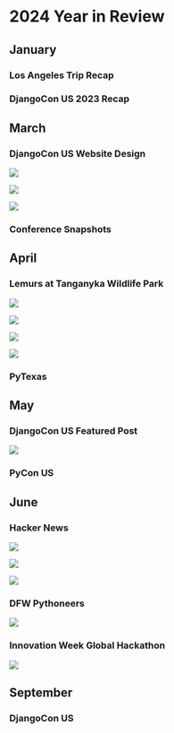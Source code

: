 # 2024 Year in Review

<!--
Led sprint review and demo
Sprint retro
Sprint planning
Demos

Multi-tenancy
Switched teams
Work highlights- significantly reduced time, n+1
CockroachDB, dashboard, database optimization
Profiling tools
Django optimization

Cluster creation
Databus
pub/sub

Task orchestration and distributed systems engineering

Grew in capability- things once more difficult for me became day-to-day tasks
Challenges of scale and security were good for me
Working across teams, learning and sharing knowledge

PR Review
Change Management, Release management
Working with SRE
Worked with lead architect
Architecture and design, tradeoffs, cost analysis
Security, resiliency, failover, restore
Product management, roadmap
User experience

PS Connect continues
Sick 3 times
March 8
Even as it improved, it continued... 
Feel lucky to be well
Gave me an appreciation

January
https://katherinemichel.github.io/portfolio/los-angeles-2023.html
Top videos

DEFNA Contract meeting
DEFNA Hotel Contract Committee

DjangoCon US 2023 Recap 
https://katherinemichel.github.io/portfolio/2024-recap.html
https://django-news.com/issues/203#start
Featured in Django News Newsletter- was their top link for months. 
Get stats- how long at the top and how many views

March 3
https://katherinemichel.github.io/portfolio/djangocon-us-2024-topics-inspiration-list.html
Featured in Django News Newsletter along with Drew's
https://django-news.com/issues/222#start
Stats?
Along with lists by Drew and Jeff?
Talk submission stats
2024: 194
2023: 189
2022: 152

March- provided pics that helped inspire DjangoCon US website design theme
https://www.linkedin.com/posts/jonitrythall_ive-teamed-up-with-the-great-folks-at-defna-activity-7203812944940294144-6gtJ/?utm_source=share&utm_medium=member_desktop
https://fosstodon.org/@kati/112492859988088102

March- created the conference snapshot pages I'd always wanted. 
https://katherinemichel.github.io/portfolio/speaker-board-and-organizer-photos.html
https://katherinemichel.github.io/portfolio/favorite-conference-snapshots.html

March
Uncle Edward died
Smile on his face
https://www.livingstonfh.com/obituary/edward-a-markel
https://www.linkedin.com/posts/katherinemichel_obituary-for-edward-a-ed-markel-at-livingston-activity-7180368920564916225-eXsL/
https://www.linkedin.com/posts/katherinemichel_life-isnt-always-easy-but-consider-me-blessed-activity-7133546031077588992-gadV/
Bird call video

Tanganyka
https://twpark.com/
https://www.linkedin.com/posts/katherinemichel_as-a-defna-board-member-i-help-oversee-djangocon-activity-7182562538193125376-6_EG/
Visit to Lemurs- pics

April
PyTexas 2024 in Austin
Moshe
DEFNA Board Interviews

May
May the 4th Event
Featured on DjangoCon US account
Along with who else?
https://x.com/djangocon/status/1792933457183527350
https://fosstodon.org/@djangocon/112479673098056641

Worthmore session: Networking as a Woman: How to become 2.5x more successful

Databases connections

May
PyCon US 2024

Felt I was able to further grow my network and have a deeper understanding of subjects

Followed up on PyCon US connections
Facilitated communication from Jay at PyCon US to DEFNA
PyTexas sponsorship

https://katherinemichel.github.io/portfolio/pycon-us-2024-recap.html
Reached #2 on Hacker News
https://x.com/search?q=https%3A%2F%2Fnews.ycombinator.com%2Fitem%3Fid%3D40552621&src=typed_query
Who is N. M. Stoker
https://x.com/nmstoker/status/1797250668501020962
https://news.ycombinator.com/item?id=40552621
https://fosstodon.org/@HackerNewsBot@m.einverne.info/112547856756286972
https://fosstodon.org/@hn50@social.lansky.name/112547268058241519
https://fosstodon.org/@kati/112547155288841309
https://fosstodon.org/@kati/112542746775054876
https://fosstodon.org/@kati/112542145378019538
https://fosstodon.org/@kati/112509391686025715
https://fosstodon.org/@kati/112498755031272596
Kudos from Kenneth, Trey, Seth, Hugo, Lacey, etc. 
https://fosstodon.org/@lacey@hachyderm.io/112553623603409800
Many DMs
Screenshot
Cited by new Python Release Manager Hugo as must-read conference recap
https://dev.to/hugovk/pycon-us-2024-a-roundup-of-writeups-26hj
https://fosstodon.org/@kati/112612110567916246
Featured in Django News Newsletter
https://django-news.com/issues/236#start
Get stats

June
Attended DFW Pythoneers
https://www.meetup.com/dfwpython/

PyTexas Sponsorship pitch

June
Created PyCon US 2024 Recap presentation based on my blog post

Self care
New keyboard
Gym, lifting weights
Inspired by DeAnna Troutman Anaya- grandmother (she doesn't look like any grandmother I've ever seen) who is "Liftin4Life"
Tell her story of illness to health
I'd never been in a gym before and was afraid to go
Sheldon- told me the benefits of a personal trainer

Update on how I did
Not as much as expected due to issues in first half of year
Picked up in second half of year
https://katherinemichel.github.io/portfolio/what-i-am-paying-attention-to-in-2024.html
-->

## January 

### Los Angeles Trip Recap

### DjangoCon US 2023 Recap

## March

### DjangoCon US Website Design

![](2024-recap-images/durham-downtown-snapshots.png)

![](2024-recap-images/joni-djangocon-us-website-post.png)

![](2024-recap-images/my-djangocon-us-website-post.png)

### Conference Snapshots

## April

### Lemurs at Tanganyka Wildlife Park

![](2024-recap-images/djangocon-us-2023-website-header.png)

![](2024-recap-images/lemurs-post.png)

![](2024-recap-images/lemurs-1.jpg)

![](2024-recap-images/lemurs-2.jpg)

### PyTexas

## May

### DjangoCon US Featured Post

![](2024-recap-images/djangocon-us-featured-post.png)

### PyCon US

## June

### Hacker News

![](2024-recap-images/hacker-news-rankings-stats.png)

![](2024-recap-images/hacker-news-trending.png)

![](2024-recap-images/hacker-news-detail-page-stats.png)

### DFW Pythoneers

![](2024-recap-images/dfw-pythoneers.png)

### Innovation Week Global Hackathon 

![](2024-recap-images/hackathon-team.jpg)

## September

### DjangoCon US

